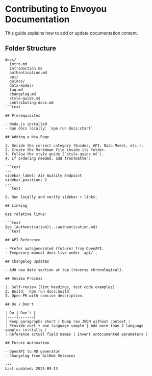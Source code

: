 # Contributing to Envoyou Documentation

This guide explains how to add or update documentation content.

## Folder Structure

```text
docs/
  intro.md
  introduction.md
  authentication.md
  api/
  guides/
  data-model/
  faq.md
  changelog.md
  style-guide.md
  contributing-docs.md
```text

## Prerequisites

- Node.js installed
- Run docs locally: `npm run docs:start`

## Adding a New Page

1. Decide the correct category (Guides, API, Data Model, etc.).
2. Create the Markdown file inside its folder.
3. Follow the style guide (`style-guide.md`).
4. If ordering needed, add frontmatter:

```text
---
sidebar_label: Air Quality Endpoint
sidebar_position: 2
---
```text

5. Run locally and verify sidebar + links.

## Linking

Use relative links:

```text
See [Authentication](../authentication.md)
```text

## API Reference

- Prefer autogenerated (future) from OpenAPI.
- Temporary manual docs live under `api/`.

## Changelog Updates

- Add new date section at top (reverse chronological).

## Review Process

1. Self-review (lint headings, test code examples)
2. Build: `npm run docs:build`
3. Open PR with concise description.

## Do / Don't

| Do | Don't |
|----|-------|
| Keep paragraphs short | Dump raw JSON without context |
| Provide curl + one language sample | Add more than 2 language samples initially |
| Reference actual field names | Invent undocumented parameters |

## Future Automation

- OpenAPI to MD generator
- Changelog from GitHub Releases

---
Last updated: 2025-09-13
